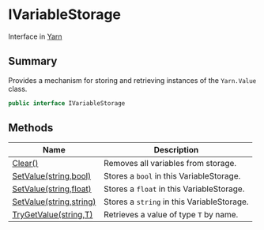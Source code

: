 # IVariableStorage

Interface in [Yarn](../)

## Summary

Provides a mechanism for storing and retrieving instances of the `Yarn.Value` class.

```csharp
public interface IVariableStorage
```

## Methods

| Name                                                           | Description                                |
| -------------------------------------------------------------- | ------------------------------------------ |
| [Clear()](yarn.ivariablestorage.clear.md)                      | Removes all variables from storage.        |
| [SetValue(string,bool)](yarn.ivariablestorage.setvalue-3.md)   | Stores a `bool` in this VariableStorage.   |
| [SetValue(string,float)](yarn.ivariablestorage.setvalue-2.md)  | Stores a `float` in this VariableStorage.  |
| [SetValue(string,string)](yarn.ivariablestorage.setvalue-1.md) | Stores a `string` in this VariableStorage. |
| [TryGetValue(string,T)](yarn.ivariablestorage.trygetvalue.md)  | Retrieves a value of type `T` by name.     |
